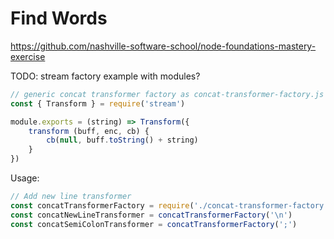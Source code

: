 # Find Words

https://github.com/nashville-software-school/node-foundations-mastery-exercise

TODO: stream factory example with modules?

```js
// generic concat transformer factory as concat-transformer-factory.js
const { Transform } = require('stream')

module.exports = (string) => Transform({
    transform (buff, enc, cb) {
        cb(null, buff.toString() + string)
    }
})
```

Usage:

```js
// Add new line transformer
const concatTransformerFactory = require('./concat-transformer-factory')
const concatNewLineTransformer = concatTransformerFactory('\n')
const concatSemiColonTransformer = concatTransformerFactory(';')
```
